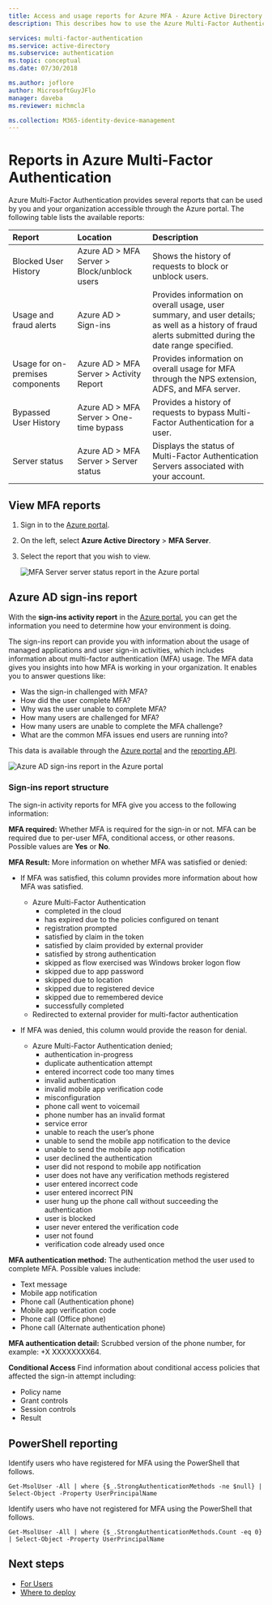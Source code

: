 ```yaml
---
title: Access and usage reports for Azure MFA - Azure Active Directory
description: This describes how to use the Azure Multi-Factor Authentication feature - reports.

services: multi-factor-authentication
ms.service: active-directory
ms.subservice: authentication
ms.topic: conceptual
ms.date: 07/30/2018

ms.author: joflore
author: MicrosoftGuyJFlo
manager: daveba
ms.reviewer: michmcla

ms.collection: M365-identity-device-management
---
```

# Reports in Azure Multi-Factor Authentication

Azure Multi-Factor Authentication provides several reports that can be used by you and your organization accessible through the Azure portal. The following table lists the available reports:

| Report | Location | Description |
|:--- |:--- |:--- |
| Blocked User History | Azure AD > MFA Server > Block/unblock users | Shows the history of requests to block or unblock users. |
| Usage and fraud alerts | Azure AD > Sign-ins | Provides information on overall usage, user summary, and user details; as well as a history of fraud alerts submitted during the date range specified. |
| Usage for on-premises components | Azure AD > MFA Server > Activity Report | Provides information on overall usage for MFA through the NPS extension, ADFS, and MFA server. |
| Bypassed User History | Azure AD > MFA Server > One-time bypass | Provides a history of requests to bypass Multi-Factor Authentication for a user. |
| Server status | Azure AD > MFA Server > Server status | Displays the status of Multi-Factor Authentication Servers associated with your account. |

## View MFA reports

1. Sign in to the [Azure portal](https://portal.azure.com).
2. On the left, select **Azure Active Directory** > **MFA Server**.
3. Select the report that you wish to view.

   ![MFA Server server status report in the Azure portal](./media/howto-mfa-reporting/report.png)

## Azure AD sign-ins report

With the **sign-ins activity report** in the [Azure portal](https://portal.azure.com), you can get the information you need to determine how your environment is doing.

The sign-ins report can provide you with information about the usage of managed applications and user sign-in activities, which includes information about multi-factor authentication (MFA) usage. The MFA data gives you insights into how MFA is working in your organization. It enables you to answer questions like:

- Was the sign-in challenged with MFA?
- How did the user complete MFA?
- Why was the user unable to complete MFA?
- How many users are challenged for MFA?
- How many users are unable to complete the MFA challenge?
- What are the common MFA issues end users are running into?

This data is available through the [Azure portal](https://portal.azure.com) and the [reporting API](../reports-monitoring/concept-reporting-api.md).

![Azure AD sign-ins report in the Azure portal](./media/howto-mfa-reporting/sign-in-report.png)

### Sign-ins report structure

The sign-in activity reports for MFA give you access to the following information:

**MFA required:** Whether MFA is required for the sign-in or not. MFA can be required due to per-user MFA, conditional access, or other reasons. Possible values are **Yes** or **No**.

**MFA Result:** More information on whether MFA was satisfied or denied:

- If MFA was satisfied, this column provides more information about how MFA was satisfied.
   - Azure Multi-Factor Authentication
      - completed in the cloud
      - has expired due to the policies configured on tenant
      - registration prompted
      - satisfied by claim in the token
      - satisfied by claim provided by external provider
      - satisfied by strong authentication
      - skipped as flow exercised was Windows broker logon flow
      - skipped due to app password
      - skipped due to location
      - skipped due to registered device
      - skipped due to remembered device
      - successfully completed
   - Redirected to external provider for multi-factor authentication

- If MFA was denied, this column would provide the reason for denial.
   - Azure Multi-Factor Authentication denied;
      - authentication in-progress
      - duplicate authentication attempt
      - entered incorrect code too many times
      - invalid authentication
      - invalid mobile app verification code
      - misconfiguration
      - phone call went to voicemail
      - phone number has an invalid format
      - service error
      - unable to reach the user’s phone
      - unable to send the mobile app notification to the device
      - unable to send the mobile app notification
      - user declined the authentication
      - user did not respond to mobile app notification
      - user does not have any verification methods registered
      - user entered incorrect code
      - user entered incorrect PIN
      - user hung up the phone call without succeeding the authentication
      - user is blocked
      - user never entered the verification code
      - user not found
      - verification code already used once

**MFA authentication method:** The authentication method the user used to complete MFA. Possible values include:

- Text message
- Mobile app notification
- Phone call (Authentication phone)
- Mobile app verification code
- Phone call (Office phone)
- Phone call (Alternate authentication phone)

**MFA authentication detail:** Scrubbed version of the phone number, for example: +X XXXXXXXX64.

**Conditional Access** Find information about conditional access policies that affected the sign-in attempt including:

- Policy name
- Grant controls
- Session controls
- Result

## PowerShell reporting

Identify users who have registered for MFA using the PowerShell that follows.

```Get-MsolUser -All | where {$_.StrongAuthenticationMethods -ne $null} | Select-Object -Property UserPrincipalName```

Identify users who have not registered for MFA using the PowerShell that follows.

```Get-MsolUser -All | where {$_.StrongAuthenticationMethods.Count -eq 0} | Select-Object -Property UserPrincipalName```

## Next steps

* [For Users](../user-help/multi-factor-authentication-end-user.md)
* [Where to deploy](concept-mfa-whichversion.md)
